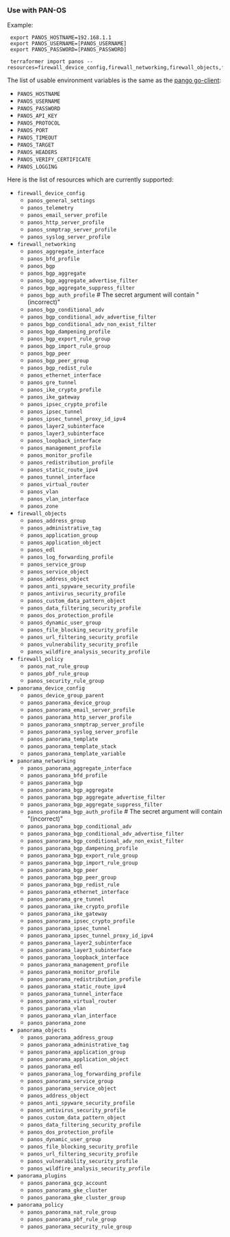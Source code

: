 ### Use with PAN-OS

Example:

```
 export PANOS_HOSTNAME=192.168.1.1
 export PANOS_USERNAME=[PANOS_USERNAME]
 export PANOS_PASSWORD=[PANOS_PASSWORD]

 terraformer import panos --resources=firewall_device_config,firewall_networking,firewall_objects,firewall_policy
```
The list of usable environment variables is the same as the [pango go-client](https://github.com/PaloAltoNetworks/pango):
*  `PANOS_HOSTNAME`
*  `PANOS_USERNAME`
*  `PANOS_PASSWORD`
*  `PANOS_API_KEY`
*  `PANOS_PROTOCOL`
*  `PANOS_PORT`
*  `PANOS_TIMEOUT`
*  `PANOS_TARGET`
*  `PANOS_HEADERS`
*  `PANOS_VERIFY_CERTIFICATE`
*  `PANOS_LOGGING`

Here is the list of resources which are currently supported:

*   `firewall_device_config`
    * `panos_general_settings`
    * `panos_telemetry` 
    * `panos_email_server_profile`
    * `panos_http_server_profile`
    * `panos_snmptrap_server_profile`
    * `panos_syslog_server_profile`
*   `firewall_networking`
    * `panos_aggregate_interface`
    * `panos_bfd_profile`
    * `panos_bgp`
    * `panos_bgp_aggregate`
    * `panos_bgp_aggregate_advertise_filter`
    * `panos_bgp_aggregate_suppress_filter`
    * `panos_bgp_auth_profile` # The secret argument will contain "(incorrect)"
    * `panos_bgp_conditional_adv`
    * `panos_bgp_conditional_adv_advertise_filter`
    * `panos_bgp_conditional_adv_non_exist_filter`
    * `panos_bgp_dampening_profile`
    * `panos_bgp_export_rule_group`
    * `panos_bgp_import_rule_group`
    * `panos_bgp_peer`
    * `panos_bgp_peer_group`
    * `panos_bgp_redist_rule`
    * `panos_ethernet_interface`
    * `panos_gre_tunnel`
    * `panos_ike_crypto_profile`
    * `panos_ike_gateway`
    * `panos_ipsec_crypto_profile`
    * `panos_ipsec_tunnel`
    * `panos_ipsec_tunnel_proxy_id_ipv4`
    * `panos_layer2_subinterface`
    * `panos_layer3_subinterface`
    * `panos_loopback_interface`
    * `panos_management_profile`
    * `panos_monitor_profile`
    * `panos_redistribution_profile`
    * `panos_static_route_ipv4`
    * `panos_tunnel_interface`
    * `panos_virtual_router`
    * `panos_vlan`
    * `panos_vlan_interface`
    * `panos_zone`
*   `firewall_objects`
    * `panos_address_group`
    * `panos_administrative_tag`
    * `panos_application_group`
    * `panos_application_object`
    * `panos_edl`
    * `panos_log_forwarding_profile`
    * `panos_service_group`
    * `panos_service_object`
    * `panos_address_object`
    * `panos_anti_spyware_security_profile`
    * `panos_antivirus_security_profile`
    * `panos_custom_data_pattern_object`
    * `panos_data_filtering_security_profile`
    * `panos_dos_protection_profile`
    * `panos_dynamic_user_group`
    * `panos_file_blocking_security_profile`
    * `panos_url_filtering_security_profile`
    * `panos_vulnerability_security_profile`
    * `panos_wildfire_analysis_security_profile`
*   `firewall_policy`
    * `panos_nat_rule_group`
    * `panos_pbf_rule_group`
    * `panos_security_rule_group`
*   `panorama_device_config`
    * `panos_device_group_parent`
    * `panos_panorama_device_group`
    * `panos_panorama_email_server_profile`
    * `panos_panorama_http_server_profile`
    * `panos_panorama_snmptrap_server_profile`
    * `panos_panorama_syslog_server_profile`
    * `panos_panorama_template`
    * `panos_panorama_template_stack`
    * `panos_panorama_template_variable`
*   `panorama_networking`
    * `panos_panorama_aggregate_interface`
    * `panos_panorama_bfd_profile`
    * `panos_panorama_bgp`
    * `panos_panorama_bgp_aggregate`
    * `panos_panorama_bgp_aggregate_advertise_filter`
    * `panos_panorama_bgp_aggregate_suppress_filter`
    * `panos_panorama_bgp_auth_profile` # The secret argument will contain "(incorrect)"
    * `panos_panorama_bgp_conditional_adv`
    * `panos_panorama_bgp_conditional_adv_advertise_filter`
    * `panos_panorama_bgp_conditional_adv_non_exist_filter`
    * `panos_panorama_bgp_dampening_profile`
    * `panos_panorama_bgp_export_rule_group`
    * `panos_panorama_bgp_import_rule_group`
    * `panos_panorama_bgp_peer`
    * `panos_panorama_bgp_peer_group`
    * `panos_panorama_bgp_redist_rule`
    * `panos_panorama_ethernet_interface`
    * `panos_panorama_gre_tunnel`
    * `panos_panorama_ike_crypto_profile`
    * `panos_panorama_ike_gateway`
    * `panos_panorama_ipsec_crypto_profile`
    * `panos_panorama_ipsec_tunnel`
    * `panos_panorama_ipsec_tunnel_proxy_id_ipv4`
    * `panos_panorama_layer2_subinterface`
    * `panos_panorama_layer3_subinterface`
    * `panos_panorama_loopback_interface`
    * `panos_panorama_management_profile`
    * `panos_panorama_monitor_profile`
    * `panos_panorama_redistribution_profile`
    * `panos_panorama_static_route_ipv4`
    * `panos_panorama_tunnel_interface`
    * `panos_panorama_virtual_router`
    * `panos_panorama_vlan`
    * `panos_panorama_vlan_interface`
    * `panos_panorama_zone`
*   `panorama_objects`
    * `panos_panorama_address_group`
    * `panos_panorama_administrative_tag`
    * `panos_panorama_application_group`
    * `panos_panorama_application_object`
    * `panos_panorama_edl`
    * `panos_panorama_log_forwarding_profile`
    * `panos_panorama_service_group`
    * `panos_panorama_service_object`
    * `panos_address_object`
    * `panos_anti_spyware_security_profile`
    * `panos_antivirus_security_profile`
    * `panos_custom_data_pattern_object`
    * `panos_data_filtering_security_profile`
    * `panos_dos_protection_profile`
    * `panos_dynamic_user_group`
    * `panos_file_blocking_security_profile`
    * `panos_url_filtering_security_profile`
    * `panos_vulnerability_security_profile`
    * `panos_wildfire_analysis_security_profile`
*   `panorama_plugins`
    * `panos_panorama_gcp_account`
    * `panos_panorama_gke_cluster`
    * `panos_panorama_gke_cluster_group`
*   `panorama_policy`
    * `panos_panorama_nat_rule_group`
    * `panos_panorama_pbf_rule_group`
    * `panos_panorama_security_rule_group`
